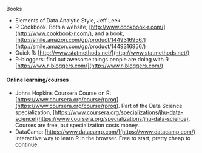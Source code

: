Books

- Elements of Data Analytic Style, Jeff Leek
- R Cookbook. Both a website, [http://www.cookbook-r.com/](http://www.cookbook-r.com/), and a book, [http://smile.amazon.com/gp/product/1449316956/](http://smile.amazon.com/gp/product/1449316956/)
- Quick R: [http://www.statmethods.net/](http://www.statmethods.net/)
- R-bloggers: find out awesome things people are doing with R [http://www.r-bloggers.com/](http://www.r-bloggers.com/)

#### Online learning/courses
- Johns Hopkins Coursera Course on R: [https://www.coursera.org/course/rprog](https://www.coursera.org/course/rprog). Part of the Data Science specialization, [https://www.coursera.org/specializations/jhu-data-science](https://www.coursera.org/specializations/jhu-data-science). Courses are free, but specialization costs money. 
- DataCamp: [https://www.datacamp.com/](https://www.datacamp.com/) Interactive way to learn R in the browser. Free to start, pretty cheap to continue. 
